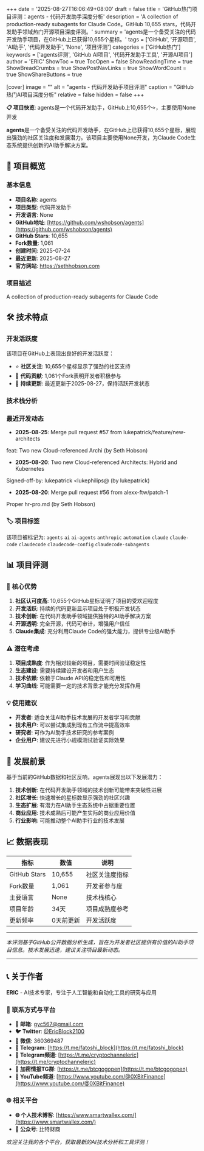 +++
date = '2025-08-27T16:06:49+08:00'
draft = false
title = 'GitHub热门项目评测：agents - 代码开发助手深度分析'
description = 'A collection of production-ready subagents for Claude Code。GitHub 10,655 stars，代码开发助手领域热门开源项目深度评测。'
summary = 'agents是一个备受关注的代码开发助手项目，在GitHub上已获得10,655个星标。'
tags = ['GitHub', '开源项目', 'AI助手', '代码开发助手', 'None', '项目评测']
categories = ['GitHub热门']
keywords = ['agents评测', 'GitHub AI项目', '代码开发助手工具', '开源AI项目']
author = 'ERIC'
ShowToc = true
TocOpen = false
ShowReadingTime = true
ShowBreadCrumbs = true
ShowPostNavLinks = true
ShowWordCount = true
ShowShareButtons = true

[cover]
image = ""
alt = "agents - 代码开发助手项目评测"
caption = "GitHub热门AI项目深度分析"
relative = false
hidden = false
+++

**📋 项目快览**: agents是一个代码开发助手，GitHub上10,655个⭐，主要使用None开发

**agents**是一个备受关注的代码开发助手，在GitHub上已获得10,655个星标，展现出强劲的社区关注度和发展潜力。该项目主要使用None开发，为Claude Code生态系统提供创新的AI助手解决方案。

## 🎯 项目概览

### 基本信息
- **项目名称**: agents
- **项目类型**: 代码开发助手
- **开发语言**: None
- **GitHub地址**: [https://github.com/wshobson/agents](https://github.com/wshobson/agents)
- **GitHub Stars**: 10,655
- **Fork数量**: 1,061
- **创建时间**: 2025-07-24
- **最近更新**: 2025-08-27
- **官方网站**: https://sethhobson.com

### 项目描述
A collection of production-ready subagents for Claude Code

## 🛠️ 技术特点

### 开发活跃度
该项目在GitHub上表现出良好的开发活跃度：
- ⭐ **社区关注**: 10,655个星标显示了强劲的社区支持
- 🔄 **代码贡献**: 1,061个Fork表明开发者积极参与
- 📅 **持续更新**: 最近更新于2025-08-27，保持活跃开发状态

### 技术栈分析

### 最近开发动态
- **2025-08-25**: Merge pull request #57 from lukepatrick/feature/new-architects

feat: Two new Cloud-referenced Archi (by Seth Hobson)
- **2025-08-20**: Two new Cloud-referenced Architects: Hybrid and Kubernetes

Signed-off-by: lukepatrick <lukephilips@ (by lukepatrick)
- **2025-08-20**: Merge pull request #56 from alexx-ftw/patch-1

Proper hr-pro.md (by Seth Hobson)


### 🏷️ 项目标签
该项目被标记为: `agents` `ai` `ai-agents` `anthropic` `automation` `claude` `claude-code` `claudecode` `claudecode-config` `claudecode-subagents`


## 📊 项目评测

### 🎯 核心优势
1. **社区认可度高**: 10,655个GitHub星标证明了项目的受欢迎程度
2. **开发活跃**: 持续的代码更新显示项目处于积极开发状态
3. **技术创新**: 在代码开发助手领域提供独特的AI助手解决方案
4. **开源透明**: 完全开源，代码可审计，增强用户信任
5. **Claude集成**: 充分利用Claude Code的强大能力，提供专业级AI助手

### ⚠️ 潜在考虑
1. **项目成熟度**: 作为相对较新的项目，需要时间验证稳定性
2. **生态建设**: 需要持续建设开发者和用户生态
3. **技术依赖**: 依赖于Claude API的稳定性和可用性
4. **学习曲线**: 可能需要一定的技术背景才能充分发挥作用

### 💡 使用建议
- **开发者**: 适合关注AI助手技术发展的开发者学习和贡献
- **技术用户**: 可以尝试集成到现有工作流中提高效率
- **研究者**: 可作为AI助手技术研究的参考案例
- **企业用户**: 建议先进行小规模测试验证实际效果

## 🔮 发展前景

基于当前的GitHub数据和社区反响，agents展现出以下发展潜力：

1. **技术创新**: 在代码开发助手领域的技术创新可能带来突破性进展
2. **社区增长**: 快速增长的星标数显示强劲的社区兴趣
3. **生态扩展**: 有潜力在AI助手生态系统中占据重要位置
4. **商业应用**: 技术成熟后可能产生实际的商业应用价值
5. **行业影响**: 可能推动整个AI助手行业的技术发展

## 📈 数据表现

| 指标 | 数值 | 说明 |
|------|------|------|
| GitHub Stars | 10,655 | 社区关注度指标 |
| Fork数量 | 1,061 | 开发者参与度 |
| 主要语言 | None | 技术栈核心 |
| 项目年龄 | 34天 | 项目成熟度参考 |
| 更新频率 | 0天前更新 | 开发活跃度 |

---

*本评测基于GitHub公开数据分析生成，旨在为开发者社区提供有价值的AI助手项目信息。技术发展迅速，建议关注项目最新动态。*

---

## 📞 关于作者

**ERIC** - AI技术专家，专注于人工智能和自动化工具的研究与应用

### 🔗 联系方式与平台

- **📧 邮箱**: [gyc567@gmail.com](mailto:gyc567@gmail.com)
- **🐦 Twitter**: [@EricBlock2100](https://twitter.com/EricBlock2100)
- **💬 微信**: 360369487
- **📱 Telegram**: [https://t.me/fatoshi_block](https://t.me/fatoshi_block)
- **📢 Telegram频道**: [https://t.me/cryptochanneleric](https://t.me/cryptochanneleric)
- **👥 加密情报TG群**: [https://t.me/btcgogopen](https://t.me/btcgogopen)
- **🎥 YouTube频道**: [https://www.youtube.com/@0XBitFinance](https://www.youtube.com/@0XBitFinance)

### 🌐 相关平台

- **🌐 个人技术博客**: [https://www.smartwallex.com/](https://www.smartwallex.com/)
- **📖 公众号**: 比特财商

*欢迎关注我的各个平台，获取最新的AI技术分析和工具评测！*
